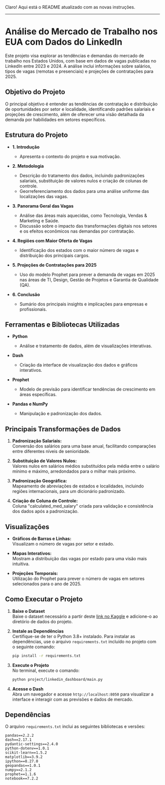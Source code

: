 Claro! Aqui está o README atualizado com as novas instruções.

---

# Análise do Mercado de Trabalho nos EUA com Dados do LinkedIn

Este projeto visa explorar as tendências e demandas do mercado de trabalho nos Estados Unidos, com base em dados de vagas publicadas no LinkedIn entre 2023 e 2024. A análise inclui informações sobre salários, tipos de vagas (remotas e presenciais) e projeções de contratações para 2025.

## Objetivo do Projeto

O principal objetivo é entender as tendências de contratação e distribuição de oportunidades por setor e localidade, identificando padrões salariais e projeções de crescimento, além de oferecer uma visão detalhada da demanda por habilidades em setores específicos.

## Estrutura do Projeto

- **1. Introdução**  
  - Apresenta o contexto do projeto e sua motivação.
  
- **2. Metodologia**
  - Descrição do tratamento dos dados, incluindo padronizações salariais, substituição de valores nulos e criação de colunas de controle.
  - Georreferenciamento dos dados para uma análise uniforme das localizações das vagas.

- **3. Panorama Geral das Vagas**
  - Análise das áreas mais aquecidas, como Tecnologia, Vendas & Marketing e Saúde.
  - Discussão sobre o impacto das transformações digitais nos setores e os efeitos econômicos nas demandas por contratação.

- **4. Regiões com Maior Oferta de Vagas**
  - Identificação dos estados com o maior número de vagas e distribuição dos principais cargos.

- **5. Projeções de Contratações para 2025**
  - Uso do modelo Prophet para prever a demanda de vagas em 2025 nas áreas de TI, Design, Gestão de Projetos e Garantia de Qualidade (QA).

- **6. Conclusão**
  - Sumário dos principais insights e implicações para empresas e profissionais.

## Ferramentas e Bibliotecas Utilizadas

- **Python**
  - Análise e tratamento de dados, além de visualizações interativas.
  
- **Dash**
  - Criação da interface de visualização dos dados e gráficos interativos.

- **Prophet**
  - Modelo de previsão para identificar tendências de crescimento em áreas específicas.

- **Pandas e NumPy**
  - Manipulação e padronização dos dados.

## Principais Transformações de Dados

1. **Padronização Salariais:**  
   Conversão dos salários para uma base anual, facilitando comparações entre diferentes níveis de senioridade.

2. **Substituição de Valores Nulos:**  
   Valores nulos em salários médios substituídos pela média entre o salário mínimo e máximo, arredondados para o milhar mais próximo.

3. **Padronização Geográfica:**  
   Mapeamento de abreviações de estados e localidades, incluindo regiões internacionais, para um dicionário padronizado.

4. **Criação de Coluna de Controle:**  
   Coluna "calculated_med_salary" criada para validação e consistência dos dados após a padronização.

## Visualizações

- **Gráficos de Barras e Linhas:**  
  Visualizam o número de vagas por setor e estado.

- **Mapas Interativos:**  
  Mostram a distribuição das vagas por estado para uma visão mais intuitiva.

- **Projeções Temporais:**  
  Utilização do Prophet para prever o número de vagas em setores selecionados para o ano de 2025.

## Como Executar o Projeto

1. **Baixe o Dataset**  
   Baixe o dataset necessário a partir deste [link no Kaggle](https://www.kaggle.com/datasets/arshkon/linkedin-job-postings) e adicione-o ao diretório de dados do projeto.

2. **Instale as Dependências**  
   Certifique-se de ter o Python 3.8+ instalado. Para instalar as dependências, use o arquivo `requirements.txt` incluído no projeto com o seguinte comando:

   ```bash
   pip install -r requirements.txt
   ```

3. **Execute o Projeto**  
   No terminal, execute o comando:

   ```bash
   python project/linkedin_dashboard/main.py
   ```

4. **Acesse o Dash**  
   Abra um navegador e acesse `http://localhost:8050` para visualizar a interface e interagir com as previsões e dados de mercado.

## Dependências

O arquivo `requirements.txt` inclui as seguintes bibliotecas e versões:

```plaintext
pandas==2.2.2
dash==2.17.1
pydantic-settings==2.4.0
python-dotenv==1.0.1
scikit-learn==1.5.2
matplotlib==3.9.2
ipython==8.27.0
geopandas==1.0.1
numpy==2.1.2
prophet==1.1.6
notebook==7.2.2
```
